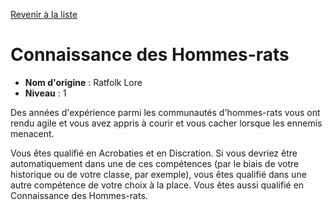 [Revenir à la liste](..)

# Connaissance des Hommes-rats

 * **Nom d'origine** : Ratfolk Lore
 * **Niveau** : 1


<p>Des années d'expérience parmi les communautés d'hommes-rats vous ont rendu agile et vous avez appris à courir et vous cacher lorsque les ennemis menacent.</p>
<p>Vous êtes qualifié en Acrobaties et en Discration. Si vous devriez être automatiquement dans une de ces compétences (par le biais de votre historique ou de votre classe, par exemple), vous êtes qualifié dans une autre compétence de votre choix à la place. Vous êtes aussi qualifié en Connaissance des Hommes-rats.</p>